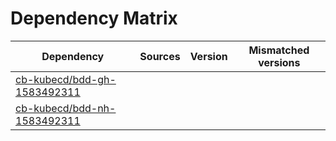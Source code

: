 # Dependency Matrix

Dependency | Sources | Version | Mismatched versions
---------- | ------- | ------- | -------------------
[cb-kubecd/bdd-gh-1583492311](https://github.com/cb-kubecd/bdd-gh-1583492311.git) |  | []() | 
[cb-kubecd/bdd-nh-1583492311](https://github.com/cb-kubecd/bdd-nh-1583492311.git) |  | []() | 
